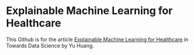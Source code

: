 # Explainable Machine Learning for Healthcare

This Github is for the article [Explainable Machine Learning for Healthcare](https://towardsdatascience.com/explainable-machine-learning-for-healthcare-7e408f8e5130?source=email-759013c23ad5-1577400043084-layerCake.autoLayerCakeWriterNotification-------------------------b97f1469_6b72_4987_a5e8_f901d399d76b&sk=0b46c7956767ab307916eb1642bab857) in Towards Data Science by Yu Huang.
